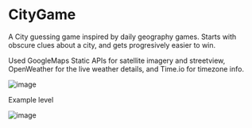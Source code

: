 # CityGame
A City guessing game inspired by daily geography games. 
Starts with obscure clues about a city, and gets progresively easier to win.

Used GoogleMaps Static APIs for satellite imagery and streetview, OpenWeather for the live weather details, and Time.io for timezone info.

![image](https://github.com/avi0s/CityGame/assets/172209182/80ddcfa8-c940-4499-8e5b-0a4dc1cd1478)

Example level 

![image](https://github.com/avi0s/CityGame/assets/172209182/e097494f-0b41-4d5d-babc-216ac96f4047)
